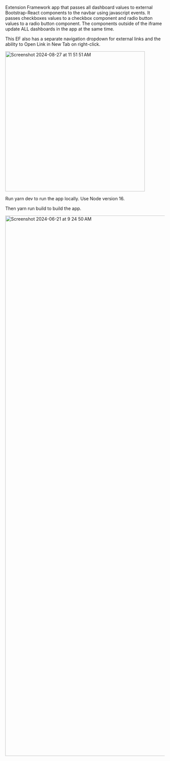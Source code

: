 Extension Framework app that passes all dashboard values to external Bootstrap-React components to the navbar using javascript events. It passes checkboxes values to a checkbox component and radio button values to a radio button component. The components outside of the iframe update ALL dashboards in the app at the same time.

This EF also has a separate navigation dropdown for external links and the ability to Open Link in New Tab on right-click.

<img width="441" alt="Screenshot 2024-08-27 at 11 51 51 AM" src="https://github.com/user-attachments/assets/0c9863bf-458b-41d1-9e25-a514ae8a368c">


Run yarn dev to run the app locally. Use Node version 16.

Then yarn run build to build the app.


<img width="1701" alt="Screenshot 2024-06-21 at 9 24 50 AM" src="https://github.com/bytecodeio/zendesk-extension-pass-filters-to-all-dashboards/assets/114446653/dada6694-1528-478e-a3e3-1c7dfec5216f">
